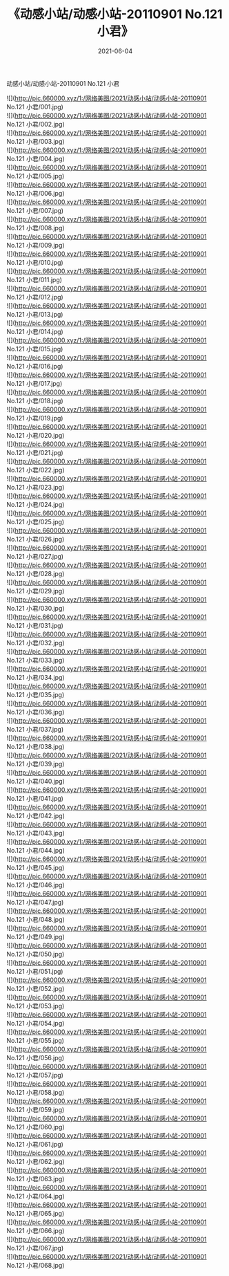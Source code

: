 ﻿---
layout: post
title:  《动感小站/动感小站-20110901 No.121 小君》
date:   2021-06-04
img: http://pic.660000.xyz/1:/网络美图/2021/动感小站/动感小站-20110901 No.121 小君/000.jpg
categories: [美女, 清纯, 唯美]
---

动感小站/动感小站-20110901 No.121 小君

 ![](http://pic.660000.xyz/1:/网络美图/2021/动感小站/动感小站-20110901 No.121 小君/001.jpg) <br>![](http://pic.660000.xyz/1:/网络美图/2021/动感小站/动感小站-20110901 No.121 小君/002.jpg) <br>![](http://pic.660000.xyz/1:/网络美图/2021/动感小站/动感小站-20110901 No.121 小君/003.jpg) <br>![](http://pic.660000.xyz/1:/网络美图/2021/动感小站/动感小站-20110901 No.121 小君/004.jpg) <br>![](http://pic.660000.xyz/1:/网络美图/2021/动感小站/动感小站-20110901 No.121 小君/005.jpg) <br>![](http://pic.660000.xyz/1:/网络美图/2021/动感小站/动感小站-20110901 No.121 小君/006.jpg) <br>![](http://pic.660000.xyz/1:/网络美图/2021/动感小站/动感小站-20110901 No.121 小君/007.jpg) <br>![](http://pic.660000.xyz/1:/网络美图/2021/动感小站/动感小站-20110901 No.121 小君/008.jpg) <br>![](http://pic.660000.xyz/1:/网络美图/2021/动感小站/动感小站-20110901 No.121 小君/009.jpg) <br>![](http://pic.660000.xyz/1:/网络美图/2021/动感小站/动感小站-20110901 No.121 小君/010.jpg) <br>![](http://pic.660000.xyz/1:/网络美图/2021/动感小站/动感小站-20110901 No.121 小君/011.jpg) <br>![](http://pic.660000.xyz/1:/网络美图/2021/动感小站/动感小站-20110901 No.121 小君/012.jpg) <br>![](http://pic.660000.xyz/1:/网络美图/2021/动感小站/动感小站-20110901 No.121 小君/013.jpg) <br>![](http://pic.660000.xyz/1:/网络美图/2021/动感小站/动感小站-20110901 No.121 小君/014.jpg) <br>![](http://pic.660000.xyz/1:/网络美图/2021/动感小站/动感小站-20110901 No.121 小君/015.jpg) <br>![](http://pic.660000.xyz/1:/网络美图/2021/动感小站/动感小站-20110901 No.121 小君/016.jpg) <br>![](http://pic.660000.xyz/1:/网络美图/2021/动感小站/动感小站-20110901 No.121 小君/017.jpg) <br>![](http://pic.660000.xyz/1:/网络美图/2021/动感小站/动感小站-20110901 No.121 小君/018.jpg) <br>![](http://pic.660000.xyz/1:/网络美图/2021/动感小站/动感小站-20110901 No.121 小君/019.jpg) <br>![](http://pic.660000.xyz/1:/网络美图/2021/动感小站/动感小站-20110901 No.121 小君/020.jpg) <br>![](http://pic.660000.xyz/1:/网络美图/2021/动感小站/动感小站-20110901 No.121 小君/021.jpg) <br>![](http://pic.660000.xyz/1:/网络美图/2021/动感小站/动感小站-20110901 No.121 小君/022.jpg) <br>![](http://pic.660000.xyz/1:/网络美图/2021/动感小站/动感小站-20110901 No.121 小君/023.jpg) <br>![](http://pic.660000.xyz/1:/网络美图/2021/动感小站/动感小站-20110901 No.121 小君/024.jpg) <br>![](http://pic.660000.xyz/1:/网络美图/2021/动感小站/动感小站-20110901 No.121 小君/025.jpg) <br>![](http://pic.660000.xyz/1:/网络美图/2021/动感小站/动感小站-20110901 No.121 小君/026.jpg) <br>![](http://pic.660000.xyz/1:/网络美图/2021/动感小站/动感小站-20110901 No.121 小君/027.jpg) <br>![](http://pic.660000.xyz/1:/网络美图/2021/动感小站/动感小站-20110901 No.121 小君/028.jpg) <br>![](http://pic.660000.xyz/1:/网络美图/2021/动感小站/动感小站-20110901 No.121 小君/029.jpg) <br>![](http://pic.660000.xyz/1:/网络美图/2021/动感小站/动感小站-20110901 No.121 小君/030.jpg) <br>![](http://pic.660000.xyz/1:/网络美图/2021/动感小站/动感小站-20110901 No.121 小君/031.jpg) <br>![](http://pic.660000.xyz/1:/网络美图/2021/动感小站/动感小站-20110901 No.121 小君/032.jpg) <br>![](http://pic.660000.xyz/1:/网络美图/2021/动感小站/动感小站-20110901 No.121 小君/033.jpg) <br>![](http://pic.660000.xyz/1:/网络美图/2021/动感小站/动感小站-20110901 No.121 小君/034.jpg) <br>![](http://pic.660000.xyz/1:/网络美图/2021/动感小站/动感小站-20110901 No.121 小君/035.jpg) <br>![](http://pic.660000.xyz/1:/网络美图/2021/动感小站/动感小站-20110901 No.121 小君/036.jpg) <br>![](http://pic.660000.xyz/1:/网络美图/2021/动感小站/动感小站-20110901 No.121 小君/037.jpg) <br>![](http://pic.660000.xyz/1:/网络美图/2021/动感小站/动感小站-20110901 No.121 小君/038.jpg) <br>![](http://pic.660000.xyz/1:/网络美图/2021/动感小站/动感小站-20110901 No.121 小君/039.jpg) <br>![](http://pic.660000.xyz/1:/网络美图/2021/动感小站/动感小站-20110901 No.121 小君/040.jpg) <br>![](http://pic.660000.xyz/1:/网络美图/2021/动感小站/动感小站-20110901 No.121 小君/041.jpg) <br>![](http://pic.660000.xyz/1:/网络美图/2021/动感小站/动感小站-20110901 No.121 小君/042.jpg) <br>![](http://pic.660000.xyz/1:/网络美图/2021/动感小站/动感小站-20110901 No.121 小君/043.jpg) <br>![](http://pic.660000.xyz/1:/网络美图/2021/动感小站/动感小站-20110901 No.121 小君/044.jpg) <br>![](http://pic.660000.xyz/1:/网络美图/2021/动感小站/动感小站-20110901 No.121 小君/045.jpg) <br>![](http://pic.660000.xyz/1:/网络美图/2021/动感小站/动感小站-20110901 No.121 小君/046.jpg) <br>![](http://pic.660000.xyz/1:/网络美图/2021/动感小站/动感小站-20110901 No.121 小君/047.jpg) <br>![](http://pic.660000.xyz/1:/网络美图/2021/动感小站/动感小站-20110901 No.121 小君/048.jpg) <br>![](http://pic.660000.xyz/1:/网络美图/2021/动感小站/动感小站-20110901 No.121 小君/049.jpg) <br>![](http://pic.660000.xyz/1:/网络美图/2021/动感小站/动感小站-20110901 No.121 小君/050.jpg) <br>![](http://pic.660000.xyz/1:/网络美图/2021/动感小站/动感小站-20110901 No.121 小君/051.jpg) <br>![](http://pic.660000.xyz/1:/网络美图/2021/动感小站/动感小站-20110901 No.121 小君/052.jpg) <br>![](http://pic.660000.xyz/1:/网络美图/2021/动感小站/动感小站-20110901 No.121 小君/053.jpg) <br>![](http://pic.660000.xyz/1:/网络美图/2021/动感小站/动感小站-20110901 No.121 小君/054.jpg) <br>![](http://pic.660000.xyz/1:/网络美图/2021/动感小站/动感小站-20110901 No.121 小君/055.jpg) <br>![](http://pic.660000.xyz/1:/网络美图/2021/动感小站/动感小站-20110901 No.121 小君/056.jpg) <br>![](http://pic.660000.xyz/1:/网络美图/2021/动感小站/动感小站-20110901 No.121 小君/057.jpg) <br>![](http://pic.660000.xyz/1:/网络美图/2021/动感小站/动感小站-20110901 No.121 小君/058.jpg) <br>![](http://pic.660000.xyz/1:/网络美图/2021/动感小站/动感小站-20110901 No.121 小君/059.jpg) <br>![](http://pic.660000.xyz/1:/网络美图/2021/动感小站/动感小站-20110901 No.121 小君/060.jpg) <br>![](http://pic.660000.xyz/1:/网络美图/2021/动感小站/动感小站-20110901 No.121 小君/061.jpg) <br>![](http://pic.660000.xyz/1:/网络美图/2021/动感小站/动感小站-20110901 No.121 小君/062.jpg) <br>![](http://pic.660000.xyz/1:/网络美图/2021/动感小站/动感小站-20110901 No.121 小君/063.jpg) <br>![](http://pic.660000.xyz/1:/网络美图/2021/动感小站/动感小站-20110901 No.121 小君/064.jpg) <br>![](http://pic.660000.xyz/1:/网络美图/2021/动感小站/动感小站-20110901 No.121 小君/065.jpg) <br>![](http://pic.660000.xyz/1:/网络美图/2021/动感小站/动感小站-20110901 No.121 小君/066.jpg) <br>![](http://pic.660000.xyz/1:/网络美图/2021/动感小站/动感小站-20110901 No.121 小君/067.jpg) <br>![](http://pic.660000.xyz/1:/网络美图/2021/动感小站/动感小站-20110901 No.121 小君/068.jpg) <br>